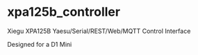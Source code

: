 # xpa125b_controller
Xiegu XPA125B Yaesu/Serial/REST/Web/MQTT Control Interface

Designed for a D1 Mini
